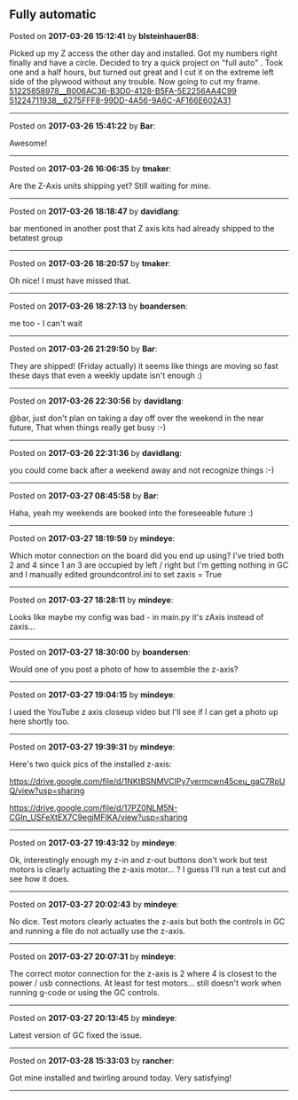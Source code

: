 ## Fully automatic
Posted on **2017-03-26 15:12:41** by **blsteinhauer88**:

Picked up my Z access the other day and installed. Got my numbers right finally and have a circle. Decided to try a quick project on "full auto" .   Took one and a half hours, but turned out great and I cut it on the extreme left side of the plywood without any trouble. Now going to cut my frame. [51225858978__B006AC36-B3D0-4128-B5FA-5E2256AA4C99](/images/p3/p3bv_51225858978__b006ac36b3d04128b5fa5e2256aa4c99.jpg.jpg) [51224711938__6275FFF8-99DD-4A56-9A6C-AF166E602A31](/images/gf/gfk9_51224711938__6275fff899dd4a569a6caf166e602a31.jpg.jpg)

---

Posted on **2017-03-26 15:41:22** by **Bar**:

Awesome!

---

Posted on **2017-03-26 16:06:35** by **tmaker**:

Are the Z-Axis units shipping yet?  Still waiting for mine.

---

Posted on **2017-03-26 18:18:47** by **davidlang**:

bar mentioned in another post that Z axis kits had already shipped to the betatest group

---

Posted on **2017-03-26 18:20:57** by **tmaker**:

Oh nice! I must have missed that.

---

Posted on **2017-03-26 18:27:13** by **boandersen**:

me too - I can't wait

---

Posted on **2017-03-26 21:29:50** by **Bar**:

They are shipped! (Friday actually) it seems like things are moving so fast these days that even a weekly update isn't enough :)

---

Posted on **2017-03-26 22:30:56** by **davidlang**:

@bar, just don't plan on taking a day off over the weekend in the near future, That when things really get busy :-)

---

Posted on **2017-03-26 22:31:36** by **davidlang**:

you could come back after a weekend away and not recognize things :-)

---

Posted on **2017-03-27 08:45:58** by **Bar**:

Haha, yeah my weekends are booked into the foreseeable future :)

---

Posted on **2017-03-27 18:19:59** by **mindeye**:

Which motor connection on the board did you end up using? I've tried both 2 and 4 since 1 an 3 are occupied by left / right but I'm getting nothing in GC and I manually edited groundcontrol.ini to set zaxis = True

---

Posted on **2017-03-27 18:28:11** by **mindeye**:

Looks like maybe my config was bad - in main.py it's zAxis instead of zaxis...

---

Posted on **2017-03-27 18:30:00** by **boandersen**:

Would one of you post a photo of how to assemble the z-axis?

---

Posted on **2017-03-27 19:04:15** by **mindeye**:

I used the YouTube z axis closeup video but I'll see if I can get a photo up here shortly too.

---

Posted on **2017-03-27 19:39:31** by **mindeye**:

Here's two quick pics of the installed z-axis:



https://drive.google.com/file/d/1NKtBSNMVCIPy7yermcwn45ceu_gaC7RpUQ/view?usp=sharing



https://drive.google.com/file/d/17PZ0NLM5N-CGln_USFeXtEX7C9egjMFlKA/view?usp=sharing

---

Posted on **2017-03-27 19:43:32** by **mindeye**:

Ok, interestingly enough my z-in and z-out buttons don't work but test motors is clearly actuating the z-axis motor... ? I guess I'll run a test cut and see how it does.

---

Posted on **2017-03-27 20:02:43** by **mindeye**:

No dice. Test motors clearly actuates the z-axis but both the controls in GC and running a file do not actually use the z-axis.

---

Posted on **2017-03-27 20:07:31** by **mindeye**:

The correct motor connection for the z-axis is 2 where 4 is closest to the power / usb connections. At least for test motors... still doesn't work when running g-code or using the GC controls.

---

Posted on **2017-03-27 20:13:45** by **mindeye**:

Latest version of GC fixed the issue.

---

Posted on **2017-03-28 15:33:03** by **rancher**:

Got mine installed and twirling around today.  Very satisfying!

---

